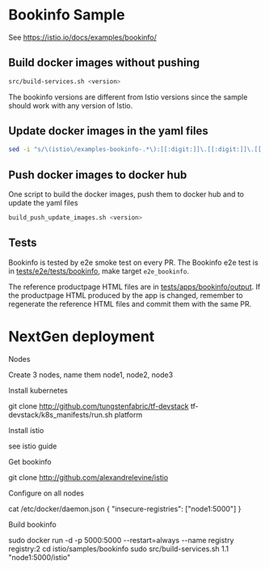 # Bookinfo Sample

See <https://istio.io/docs/examples/bookinfo/>

## Build docker images without pushing

```bash
src/build-services.sh <version>
```

The bookinfo versions are different from Istio versions since the sample should work with any version of Istio.

## Update docker images in the yaml files

```bash
sed -i "s/\(istio\/examples-bookinfo-.*\):[[:digit:]]\.[[:digit:]]\.[[:digit:]]/<your docker image with tag>/g" */bookinfo*.yaml
```

## Push docker images to docker hub

One script to build the docker images, push them to docker hub and to update the yaml files

```bash
build_push_update_images.sh <version>
```

## Tests

Bookinfo is tested by e2e smoke test on every PR. The Bookinfo e2e test is in [tests/e2e/tests/bookinfo](https://github.com/istio/istio/tree/master/tests/e2e/tests/bookinfo), make target `e2e_bookinfo`.

The reference productpage HTML files are in [tests/apps/bookinfo/output](https://github.com/istio/istio/tree/master/tests/apps/bookinfo/output). If the productpage HTML produced by the app is changed, remember to regenerate the reference HTML files and commit them with the same PR.

# NextGen deployment

Nodes

Create 3 nodes, name them node1, node2, node3

Install kubernetes

git clone http://github.com/tungstenfabric/tf-devstack
tf-devstack/k8s_manifests/run.sh platform

Install istio

see istio guide

Get bookinfo

git clone http://github.com/alexandrelevine/istio

Configure on all nodes

cat /etc/docker/daemon.json
{
    "insecure-registries": ["node1:5000"]
}

Build bookinfo

sudo docker run -d -p 5000:5000 --restart=always --name registry registry:2
cd istio/samples/bookinfo
sudo src/build-services.sh 1.1 "node1:5000/istio"

